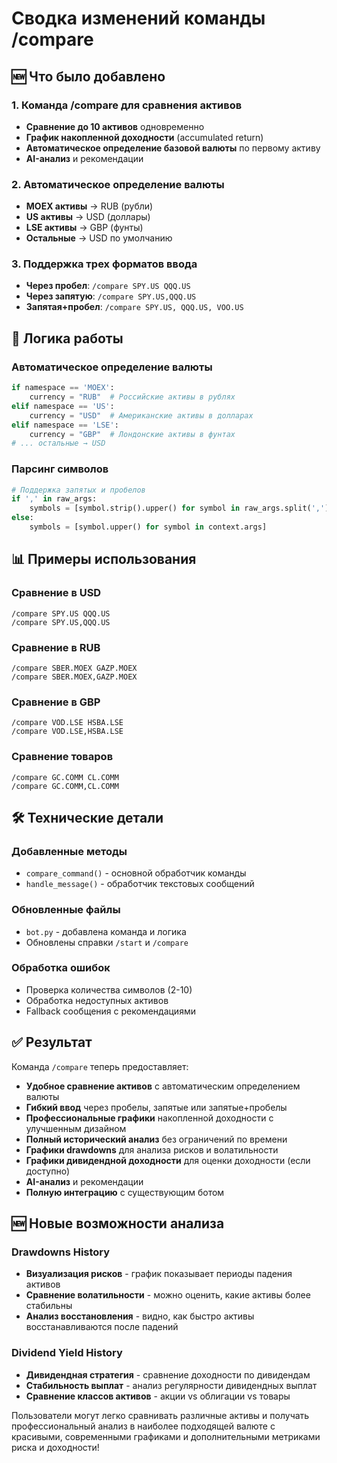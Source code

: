 # Сводка изменений команды /compare

## 🆕 Что было добавлено

### 1. Команда /compare для сравнения активов
- **Сравнение до 10 активов** одновременно
- **График накопленной доходности** (accumulated return)
- **Автоматическое определение базовой валюты** по первому активу
- **AI-анализ** и рекомендации

### 2. Автоматическое определение валюты
- **MOEX активы** → RUB (рубли)
- **US активы** → USD (доллары)
- **LSE активы** → GBP (фунты)
- **Остальные** → USD по умолчанию

### 3. Поддержка трех форматов ввода
- **Через пробел**: `/compare SPY.US QQQ.US`
- **Через запятую**: `/compare SPY.US,QQQ.US`
- **Запятая+пробел**: `/compare SPY.US, QQQ.US, VOO.US`

## 🔄 Логика работы

### Автоматическое определение валюты
```python
if namespace == 'MOEX':
    currency = "RUB"  # Российские активы в рублях
elif namespace == 'US':
    currency = "USD"  # Американские активы в долларах
elif namespace == 'LSE':
    currency = "GBP"  # Лондонские активы в фунтах
# ... остальные → USD
```

### Парсинг символов
```python
# Поддержка запятых и пробелов
if ',' in raw_args:
    symbols = [symbol.strip().upper() for symbol in raw_args.split(',')]
else:
    symbols = [symbol.upper() for symbol in context.args]
```

## 📊 Примеры использования

### Сравнение в USD
```
/compare SPY.US QQQ.US
/compare SPY.US,QQQ.US
```

### Сравнение в RUB
```
/compare SBER.MOEX GAZP.MOEX
/compare SBER.MOEX,GAZP.MOEX
```

### Сравнение в GBP
```
/compare VOD.LSE HSBA.LSE
/compare VOD.LSE,HSBA.LSE
```

### Сравнение товаров
```
/compare GC.COMM CL.COMM
/compare GC.COMM,CL.COMM
```

## 🛠️ Технические детали

### Добавленные методы
- `compare_command()` - основной обработчик команды
- `handle_message()` - обработчик текстовых сообщений

### Обновленные файлы
- `bot.py` - добавлена команда и логика
- Обновлены справки `/start` и `/compare`

### Обработка ошибок
- Проверка количества символов (2-10)
- Обработка недоступных активов
- Fallback сообщения с рекомендациями

## ✅ Результат

Команда `/compare` теперь предоставляет:
- **Удобное сравнение активов** с автоматическим определением валюты
- **Гибкий ввод** через пробелы, запятые или запятые+пробелы
- **Профессиональные графики** накопленной доходности с улучшенным дизайном
- **Полный исторический анализ** без ограничений по времени
- **Графики drawdowns** для анализа рисков и волатильности
- **Графики дивидендной доходности** для оценки доходности (если доступно)
- **AI-анализ** и рекомендации
- **Полную интеграцию** с существующим ботом

## 🆕 Новые возможности анализа

### Drawdowns History
- **Визуализация рисков** - график показывает периоды падения активов
- **Сравнение волатильности** - можно оценить, какие активы более стабильны
- **Анализ восстановления** - видно, как быстро активы восстанавливаются после падений

### Dividend Yield History
- **Дивидендная стратегия** - сравнение доходности по дивидендам
- **Стабильность выплат** - анализ регулярности дивидендных выплат
- **Сравнение классов активов** - акции vs облигации vs товары

Пользователи могут легко сравнивать различные активы и получать профессиональный анализ в наиболее подходящей валюте с красивыми, современными графиками и дополнительными метриками риска и доходности!
